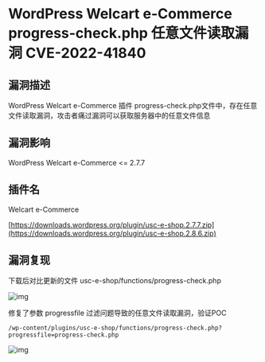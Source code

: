 # WordPress Welcart e-Commerce progress-check.php 任意文件读取漏洞 CVE-2022-41840

## 漏洞描述

WordPress Welcart e-Commerce 插件 progress-check.php文件中，存在任意文件读取漏洞，攻击者痛过漏洞可以获取服务器中的任意文件信息

## 漏洞影响

<a-checkbox checked>WordPress Welcart e-Commerce <= 2.7.7</a-checkbox></br>

## 插件名

<a-checkbox checked>Welcart e-Commerce</a-checkbox></br>

<a-checkbox checked>[https://downloads.wordpress.org/plugin/usc-e-shop.2.7.7.zip](https://downloads.wordpress.org/plugin/usc-e-shop.2.8.6.zip)</a-checkbox></br>

## 漏洞复现

下载后对比更新的文件 usc-e-shop/functions/progress-check.php

![img](https://security-1310978225.cos.ap-beijing.myqcloud.com/public/img/1670123688240-66149996-02ad-454c-b080-9f73aeee2d65.png)

修复了参数 progressfile 过滤问题导致的任意文件读取漏洞，验证POC

```plain
/wp-content/plugins/usc-e-shop/functions/progress-check.php?progressfile=progress-check.php
```

![img](https://security-1310978225.cos.ap-beijing.myqcloud.com/public/img/1670124131616-e73f7229-841d-4634-800d-3f913440124f.png)